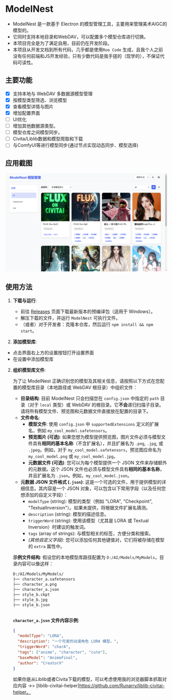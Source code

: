 # ModelNest
- ModelNest 是一款基于 Electron 的模型管理工具，主要用来管理美术AIGC的模型的。
- 它同时支持本地目录和WebDAV，可以配置多个模型仓库进行切换。
- 本项目完全是为了满足自用，目前仍在开发阶段。
- 本项目从开发文档到所有代码，几乎都是使用`Roo Code` 生成，且我个人之前没有任何前端和JS开发经验，只有少数代码是我手搓的（现学的），不保证代码可读性。


## 主要功能
- [x] 支持本地与 WebDAV 多数据源模型管理
- [x] 按模型类型筛选、浏览模型
- [x] 查看模型详情与图片
- [x] 增加配置界面
- [ ] UI优化
- [ ] 增加其他数据源类型。
- [ ] 模型仓库之间模型同步。
- [ ] Civita/Liblib数据和模型爬取和下载
- [ ] 与ComfyUI等进行模型同步(通过节点实现动态同步、模型选择)

## 应用截图
![应用截图](assets/image.png)

## 使用方法
1. **下载与运行**:
   - 前往 [Releases](https://github.com/your-repo/modelnest/releases) 页面下载最新版本的预编译包（适用于 Windows）。
   - 解压下载的文件，并运行 `ModelNest` 可执行文件。
   - （或者）对于开发者：克隆本仓库，然后运行 `npm install && npm start`。

2. **添加模型库**:
  - 点击界面右上方的设置按钮打开设置界面
  - 在设置中添加模型库

2. **组织模型库文件**:

   为了让 ModelNest 正确识别您的模型及其相关信息，请按照以下方式在您配置的模型库目录（本地路径或 WebDAV 根目录）中组织文件：

   *   **目录结构**: 目前 ModelNest 只会扫描您在 `config.json` 中指定的 `path` 目录（对于 `local` 类型）或 WebDAV 的根目录。它**不会**递归扫描子目录。请将所有模型文件、预览图和元数据文件直接放在配置的目录下。
   *   **文件命名**:
       *   **模型文件**: 使用 `config.json` 中 `supportedExtensions` 定义的扩展名，例如 `my_cool_model.safetensors`。
       *   **预览图片 (可选)**: 如果您想为模型提供预览图，图片文件必须与模型文件具有**相同的基本名称**（不含扩展名），并且扩展名为 `.png`, `.jpg`, 或 `.jpeg`。例如，对于 `my_cool_model.safetensors`，预览图应命名为 `my_cool_model.png` 或 `my_cool_model.jpg`。
       *   **元数据文件 (可选)**: 您可以为每个模型提供一个 JSON 文件来存储额外的元数据。这个 JSON 文件也必须与模型文件具有**相同的基本名称**，并且扩展名为 `.json`。例如，`my_cool_model.json`。
   *   **元数据 JSON 文件格式 (`.json`)**:
       这是一个可选的文件，用于提供模型的详细信息。其内容是一个 JSON 对象，可以包含以下常用字段（以及任何您想添加的自定义字段）：
       *   `modelType` (string): 模型的类型（例如 "LORA", "Checkpoint", "TextualInversion"）。如果未提供，将根据文件扩展名猜测。
       *   `description` (string): 模型的描述信息。
       *   `triggerWord` (string): 使用该模型（尤其是 LORA 或 Textual Inversion）时建议的触发词。
       *   `tags` (array of strings): 与模型相关的标签，方便分类和搜索。
       *   *(其他自定义字段)*: 您可以添加任何其他键值对，它们将被存储在模型的 `extra` 属性中。

   **示例文件结构**:
   假设您的本地模型库路径配置为 `D:/AI/Models/MyModels`，目录内容可以像这样：

   ```
   D:/AI/Models/MyModels/
   ├── character_a.safetensors
   ├── character_a.png
   ├── character_a.json
   ├── style_b.ckpt
   ├── style_b.jpg
   ├── style_b.json
  
   ```

   **`character_a.json` 文件内容示例**:
   ```json
   {
     "modelType": "LORA",
     "description": "一个可爱的动漫角色 LORA 模型。",
     "triggerWord": "charA",
     "tags": ["anime", "character", "cute"],
     "baseModel": "AnimeFinal",
     "author": "CreatorX"
   }
   ```
   如果你是从Liblib或者Civita下载的模型，可以考虑使用我的浏览器脚本抓取对应内容 ->> [liblib-civitai-helper]https://github.com/Runarry/liblib-civitai-helper。








